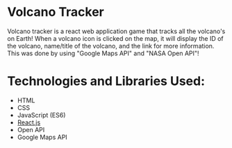 # Volcano Tracker
Volcano tracker is a react web application game that tracks all the volcano's on Earth! When a volcano icon is clicked on the map, it will display the ID of the volcano, name/title of the volcano, and the link for more information. 
This was done by using "Google Maps API" and "NASA Open API"!

# Technologies and Libraries Used:
- HTML
- CSS
- JavaScript (ES6)
- [React.js](https://react.dev/)
- Open API
- Google Maps API
